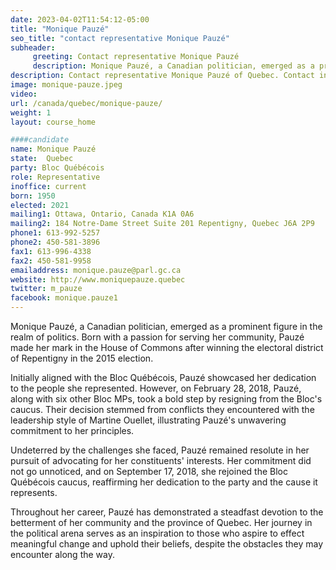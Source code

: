 ```yaml
---
date: 2023-04-02T11:54:12-05:00
title: "Monique Pauzé"
seo_title: "contact representative Monique Pauzé"
subheader:
     greeting: Contact representative Monique Pauzé
     description: Monique Pauzé, a Canadian politician, emerged as a prominent figure in the realm of politics.
description: Contact representative Monique Pauzé of Quebec. Contact information for Monique Pauzé includes email address, phone number, and mailing address.
image: monique-pauze.jpeg
video:
url: /canada/quebec/monique-pauze/
weight: 1
layout: course_home

####candidate
name: Monique Pauzé
state:	Quebec
party: Bloc Québécois
role: Representative
inoffice: current
born: 1950
elected: 2021
mailing1: Ottawa, Ontario, Canada K1A 0A6
mailing2: 184 Notre-Dame Street Suite 201 Repentigny, Quebec J6A 2P9
phone1: 613-992-5257
phone2: 450-581-3896
fax1: 613-996-4338
fax2: 450-581-9958
emailaddress: monique.pauze@parl.gc.ca
website: http://www.moniquepauze.quebec
twitter: m_pauze
facebook: monique.pauze1
---
```


Monique Pauzé, a Canadian politician, emerged as a prominent figure in the realm of politics. Born with a passion for serving her community, Pauzé made her mark in the House of Commons after winning the electoral district of Repentigny in the 2015 election.

Initially aligned with the Bloc Québécois, Pauzé showcased her dedication to the people she represented. However, on February 28, 2018, Pauzé, along with six other Bloc MPs, took a bold step by resigning from the Bloc's caucus. Their decision stemmed from conflicts they encountered with the leadership style of Martine Ouellet, illustrating Pauzé's unwavering commitment to her principles.

Undeterred by the challenges she faced, Pauzé remained resolute in her pursuit of advocating for her constituents' interests. Her commitment did not go unnoticed, and on September 17, 2018, she rejoined the Bloc Québécois caucus, reaffirming her dedication to the party and the cause it represents.

Throughout her career, Pauzé has demonstrated a steadfast devotion to the betterment of her community and the province of Quebec. Her journey in the political arena serves as an inspiration to those who aspire to effect meaningful change and uphold their beliefs, despite the obstacles they may encounter along the way.

